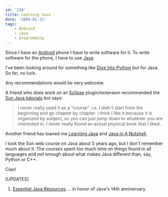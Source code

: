 ```yaml
---
id: '238'
title: Learning Java
date: '2009-01-22'
tags:
    - Android
    - java
    - programming
---
```


Since I have an
[Android](http://en.wikipedia.org/wiki/Google_Android 'Wikipedia article on Google Android')
phone I have to write software for it. To write software for the phone, I have
to use
[Java](http://en.wikipedia.org/wiki/Java_%28programming_language%29 'Wikipedia article for Java').

I've been looking around for something like
[Dive Into Python](http://diveintopython.org/) but for Java. So far, no luck.

Any recommendations would be very welcome.<!-- more -->

A friend who does work on an [Eclipse](http://www.eclipse.org/)
plugin/extension recommended the
[Sun Java tutorials](http://java.sun.com/docs/books/tutorial/) but says:

> I never really used it as a "course". i.e. I didn't start from the beginning
> and go chapter by chapter. I think I like it because it is organized by
> subject, so you can just jump down to whatever you are interested in. I
> never really found an actual physical book that I liked.

Another friend has loaned me [Learning Java](https://amzn.to/2pFIIuT) and
[Java In A Nutshell](https://amzn.to/2IPcCWp).

I took the Sun web course on Java about 5 years ago, but I don't remember much
about it. The courses spent too much time on things found in all languages and
not enough about what makes Java different than, say, Python or C++.

Ciao!

\[UPDATES\]

1.  [Essential Java Resources](http://www.ibm.com/developerworks/java/library/j-javaresources.html?ca=dgr-lnxw04JavaList)
    ... in honor of Java's 14th anniversary.
